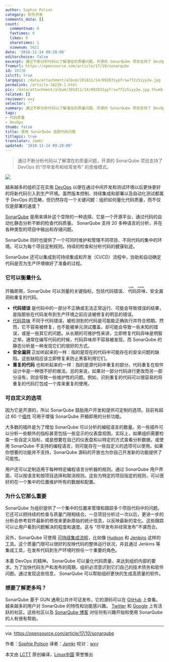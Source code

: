 ```yaml
---
author: Sophie Polson
category: 软件开发
comments_data: []
count:
  commentnum: 0
  favtimes: 0
  likes: 0
  sharetimes: 1
  viewnum: 5621
date: '2018-11-14 09:28:00'
editorchoice: false
excerpt: 通过不断分析代码以了解潜在的质量问题，开源的 SonarQube 项目支持了 DevOps 的“尽早发布和经常发布” 的思维模式。
fromurl: https://opensource.com/article/17/10/sonarqube
id: 10230
islctt: true
largepic: /data/attachment/album/201811/14/092831ypfrsw7f2z5iyy2w.jpg
permalink: /article-10230-1.html
pic: /data/attachment/album/201811/14/092831ypfrsw7f2z5iyy2w.jpg.thumb.jpg
related: []
reviewer: wxy
selector: ''
summary: 通过不断分析代码以了解潜在的质量问题，开源的 SonarQube 项目支持了 DevOps 的“尽早发布和经常发布” 的思维模式。
tags:
- 代码质量
- DevOps
thumb: false
title: 使用 SonarQube 追踪代码问题
titlepic: true
translator: Jamkr
updated: '2018-11-14 09:28:00'
---
```



> 
> 通过不断分析代码以了解潜在的质量问题，开源的 SonarQube 项目支持了 DevOps 的“尽早发布和经常发布” 的思维模式。
> 
> 
> 


![](/data/attachment/album/201811/14/092831ypfrsw7f2z5iyy2w.jpg)


越来越多的组织正在实施 [DevOps](https://en.wikipedia.org/wiki/DevOps) 以便在通过中间开发和测试环境以后更快更好的将新代码引入到生产环境。虽然版本控制、持续集成和部署以及自动化测试都属于 DevOps 的范畴，但仍然存在一个关键问题：组织如何量化代码质量，而不仅仅是部署的速度？


[SonarQube](https://www.sonarqube.org/) 是用来填补这个空隙的一种选择。它是一个开源平台，通过代码的自动化静态分析不断的检查代码质量。 SonarQube 支持 20 多种语言的分析，并在各种类型的项目中输出和存储问题。


SonarQube 同时也提供了一个可同时维护和管理不同项目、不同代码的集中的环境。可以为每个项目定制规则。持续的检查和分析代码的健康轨迹。


SonarQube 还可以集成到可持续集成和开发（CI/CD）流程中，协助和自动确定代码是否为生产环境做好了准备的过程。


### 它可以衡量什么


开箱即用，SonarQube 可以测量的关键指标，包括代码错误、<ruby> 代码异味 <rt>  code smells </rt></ruby>、安全漏洞和重复的代码。


* **代码错误** 是代码中的一部分不正确或无法正常运行、可能会导致错误的结果，是指那些在代码发布到生产环境之前应该被修复的明显的错误。
* [代码异味](https://en.wikipedia.org/wiki/Code_smell) 不同于代码错误，被检测到的代码是可能能正确执行并符合预期。然而，它不容易被修复，也不能被单元测试覆盖，却可能会导致一些未知的错误，或是一些其它的问题。从长期的可维护性来讲，立即修复代码异味是明智之举。通常在编写代码的时候，代码异味并不容易被发现，而 SonarQube 的静态分析是一种发现它们的很好的方式。
* **安全漏洞** 正如听起来的一样：指的是现在的代码中可能存在的安全问题的缺陷。这些缺陷应该立即修复来防止黑客利用它们。
* **重复的代码** 也和听起来的一样：指的是源代码中重复的部分。代码重复在软件设计中是一种很不好的做法。总的来说，如果对一部分代码进行更改而另一部分没有，则会导致一些维护性的问题。例如，识别重复的代码可以很容易的将重复的代码打包成一个库来重复的使用。


### 可自定义的选项


因为它是开源的，所以 SonarQube 鼓励用户开发和提供可定制的选项。目前有超过 60 个[插件](https://docs.sonarqube.org/display/PLUG/Plugin+Library) 可用于增强 SonarQube 开箱即用的分析功能。


大多数的插件是为了增加 SonarQube 可以分析的编程语言的数量。另一些插件可以分析一些额外的指标甚至包括一些显示的仪表盘视图。实际上，如果组织需要检查一些自定义指标，或是想要在自己的仪表盘和以特定的方式查看分析数据，或使用 SonarQube 不支持的编程语言，则可能存在一些自定义的选项可以使用。如果你想要的功能并不支持，SonarQube 源码的开放也为你自己开发新的功能提供了可能性。


用户还可以定制适用于每种特定编程语言分析器的规则。通过 SonarQube 用户界面，可以按语言和按项目选择和取消规则。这些为特定的项目指定的规则，可以很好的在一个集中的位置维护所有的数据和配置。


### 为什么它那么重要


SonarQube 为组织提供了一个集中的位置来管理和跟踪多个项目代码中的问题。它还可以把持续的检查与质量门限相结合。一旦项目分析过一次以后，更进一步的分析会参考软件最新的修改来更新原始的统计信息，以反映最新的变化。这些跟踪可以让用户看到问题解决的程度和速度。这与 “尽早发布并经常发布”不谋而合。


另外，SonarQube 可使用 [可持续集成流程](https://jenkins.io/blog/2017/04/18/continuousdelivery-devops-sonarqube/)，比如像 [Hudson](https://en.wikipedia.org/wiki/Hudson_(software)) 和 [Jenkins](https://en.wikipedia.org/wiki/Jenkins_(software)) 这样的工具。这个质量门限可以很好的反映代码的整体运行状况，并且通过 Jenkins 等集成工具，在发布代码到生产环境时担任一个重要的角色。


本着 DevOps 的精神， SonarQube 可以量化代码质量，来达到组织内部的要求。为了加快代码生产和发布的周期，组织必须意识到它们自己的技术债务和软件问题。通过发现这些信息， SonarQube 可以帮助组织更快的生成高质量的软件。


### 想要了解更多吗？


SonarQube 基于 GUN 通用公共许可证发布，它的源码可以在 [GitHub](https://github.com/SonarSource/sonarqube) 上查看。越来越多的用户对 SonarQube 的特性和功能感兴趣。 [Twitter](https://twitter.com/SonarQube) 和 [Google](https://groups.google.com/forum/#!forum/sonarqube) 上有活跃的社区。这些社区以及 [SonarQube 博客](https://blog.sonarsource.com/) 对任何有兴趣开始和使用 SonarQube 的人有很有帮助。




---


via: <https://opensource.com/article/17/10/sonarqube>


作者：[Sophie Polson](https://opensource.com/users/sophiepolson) 译者：[Jamkr](https://github.com/Jamkr) 校对：[wxy](https://github.com/wxy)


本文由 [LCTT](https://github.com/LCTT/TranslateProject) 原创编译，[Linux中国](https://linux.cn/) 荣誉推出